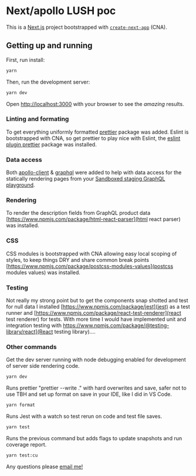 # Next/apollo LUSH poc

This is a [Next.js](https://nextjs.org/) project bootstrapped with [`create-next-app`](https://github.com/vercel/next.js/tree/canary/packages/create-next-app) (CNA).

## Getting up and running

First, run install:

```bash
yarn
```

Then, run the development server:

```bash
yarn dev
```

Open [http://localhost:3000](http://localhost:3000) with your browser to see the _amazing_ results.

### Linting and formating

To get everything uniformly formatted [prettier](https://www.npmjs.com/package/prettier) package was added. Eslint is bootstrapped with CNA, so get prettier to play nice with Eslint, the [eslint plugin prettier](https://www.npmjs.com/package/eslint-plugin-prettier) package was installed.

### Data access

Both [apollo-client](https://www.npmjs.com/package/@apollo/client) & [graphql](https://www.npmjs.com/package/graphql) were added to help with data access for the statically rendering pages from your [Sandboxed staging GraphQL playground](https://twstg2.eu.saleor.cloud/graphql/).

### Rendering

To render the description fields from GraphQL product data [https://www.npmjs.com/package/html-react-parser](html react parser) was installed.

### CSS

CSS modules is bootstrapped with CNA allowing easy local scoping of styles, to keep things DRY and share common break points [https://www.npmjs.com/package/postcss-modules-values](postcss modules values) was installed.

### Testing

Not really my strong point but to get the components snap shotted and test for null data I installed [https://www.npmjs.com/package/jest](jest) as a test runner and [https://www.npmjs.com/package/react-test-renderer](react test renderer) for tests. With more time I would have implemented unit and integration testing with https://www.npmjs.com/package/@testing-library/react](React testing library)....

### Other commands


Get the dev server running with node debugging enabled for development of server side rendering code.
```bash
yarn dev
```
Runs prettier "prettier --write ." with hard overwrites and save, safer not to use TBH and set up format on save in your IDE, like I did in VS Code.
```bash
yarn format
```
Runs Jest with a watch so test rerun on code and test file saves.
```bash
yarn test
```
Runs the previous command but adds flags to update snapshots and run coverage report.
```bash
yarn test:cu
```


Any questions please [email me!](mailto:peterdavidhenry@gmail.com)
